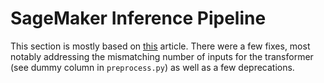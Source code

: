 # SageMaker Inference Pipeline

This section is mostly based on [this](https://aws.amazon.com/blogs/machine-learning/preprocess-input-data-before-making-predictions-using-amazon-sagemaker-inference-pipelines-and-scikit-learn/) article. There were a few fixes, most notably addressing the mismatching number of inputs for the transformer (see dummy column in `preprocess.py`) as well as a few deprecations.